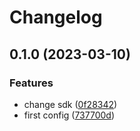 # Changelog

## 0.1.0 (2023-03-10)


### Features

* change sdk ([0f28342](https://github.com/devopsarr/ansible-collection-lidarr/commit/0f28342a92a4914ef7806d685cd7b0b8f4e01cbb))
* first config ([737700d](https://github.com/devopsarr/ansible-collection-lidarr/commit/737700dfacee761c5b9f50c7f4454a3ca0ec9c2f))
